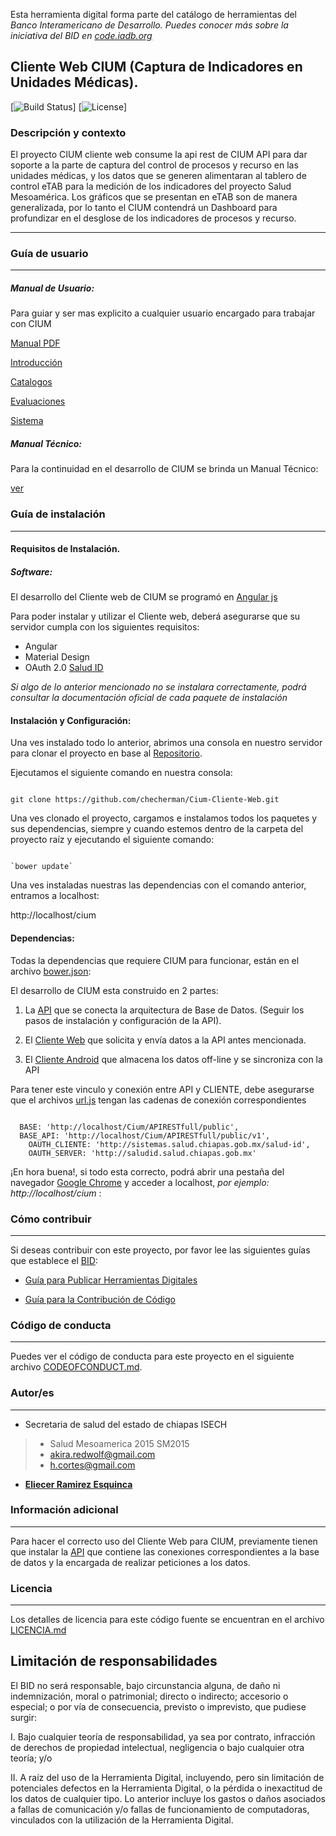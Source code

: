 Esta herramienta digital forma parte del catálogo de herramientas del **Banco Interamericano de Desarrollo*. Puedes conocer más sobre la iniciativa del BID en [code.iadb.org](code.iadb.org)*

  

## Cliente Web CIUM (Captura de Indicadores en Unidades Médicas).

  

[![Build Status](https://travis-ci.org/laravel/framework.svg)]
[![License](https://poser.pugx.org/laravel/framework/license.svg)]

### Descripción y contexto

  

El proyecto CIUM cliente web consume la api rest de CIUM API para dar soporte a la parte de captura del control de procesos y recurso en las unidades médicas, y los datos que se generen alimentaran al tablero de control eTAB para la medición de los indicadores del proyecto Salud Mesoamérica. Los gráficos que se presentan en eTAB son de manera generalizada, por lo tanto el CIUM contendrá un Dashboard para profundizar en el desglose de los indicadores de procesos y recurso.

---
### Guía de usuario
---
##### Manual de Usuario:
Para guiar y ser mas explicito a cualquier usuario encargado para trabajar con CIUM

[Manual PDF](assets/manual%20usuario/Output/print/book.pdf)

[Introducción](assets/manual%20usuario/Contents/introduccion.md)

[Catalogos](assets/manual%20usuario/Contents/catalogos.md)

[Evaluaciones](assets/manual%20usuario/Contents/evaluaciones.md)

[Sistema](assets/manual%20usuario/Contents/sistema.md)

  
##### Manual Técnico:

Para la continuidad en el desarrollo de CIUM se brinda un Manual Técnico:

[ver](docs)

### Guía de instalación

---

#### Requisitos de Instalación.

##### Software:

El desarrollo del Cliente web de CIUM se programó en [Angular js](https://angularjs.org/)

  

Para poder instalar y utilizar el Cliente web, deberá asegurarse que su servidor cumpla con los siguientes requisitos:

  
* Angular
* Material Design
* OAuth 2.0 [Salud ID]('http://id.saludchiapas.gob.mx')


*Si algo de lo anterior mencionado no se instalara correctamente, podrá consultar la documentación oficial de cada paquete de instalación*
  

#### Instalación y Configuración:

Una ves instalado todo lo anterior, abrimos una consola en nuestro servidor para clonar el proyecto en base al [Repositorio](https://github.com/checherman/Cium-Cliente-Web.git).

  

Ejecutamos el siguiente comando en nuestra consola:

```

git clone https://github.com/checherman/Cium-Cliente-Web.git

```


Una ves clonado el proyecto, cargamos e instalamos todos los paquetes y sus dependencias, siempre y cuando estemos dentro de la carpeta del proyecto raíz y ejecutando el siguiente comando:

```

`bower update` 

```
Una ves instaladas nuestras las dependencias con el comando anterior, entramos a localhost:

http://localhost/cium
 

#### Dependencias:

Todas la dependencias que requiere CIUM para funcionar, están en el archivo [bower.json](https://github.com/checherman/CLIENTE-CIUM/bower.json):

El desarrollo de CIUM esta construido en 2 partes:

1.  La [API](https://github.com/checherman/Cium-APIRESTfull) que se conecta la arquitectura de Base de Datos. (Seguir los pasos de instalación y configuración de la API).

2. El [Cliente Web](https://github.com/checherman/CLIENTE-CIUM) que solicita y envía datos a la API antes mencionada.

3. El [Cliente Android](https://github.com/joramdeveloper/CIUM_movil) que almacena los datos off-line y se sincroniza con la API

  

Para tener este vinculo y conexión entre API y CLIENTE, debe asegurarse que el archivos [url.js](https://github.com/checherman/CLIENTE-CIUM/tree/master/src/app/url.js) tengan las cadenas de conexión correspondientes

  

```

  BASE: 'http://localhost/Cium/APIRESTfull/public',
  BASE_API: 'http://localhost/Cium/APIRESTfull/public/v1',
	OAUTH_CLIENTE: 'http://sistemas.salud.chiapas.gob.mx/salud-id',
	OAUTH_SERVER: 'http://saludid.salud.chiapas.gob.mx'

```
¡En hora buena!, si todo esta correcto, podrá abrir una pestaña del navegador [Google Chrome](https://www.google.com.mx) y acceder a localhost, *por ejemplo: http://localhost/cium* :

 

### Cómo contribuir

  

---

Si deseas contribuir con este proyecto, por favor lee las siguientes guías que establece el [BID](https://www.iadb.org/es  "BID"):

*  [Guía para Publicar Herramientas Digitales](https://el-bid.github.io/guia-de-publicacion/  "Guía para Publicar")

*  [Guía para la Contribución de Código](https://github.com/EL-BID/Plantilla-de-repositorio/blob/master/CONTRIBUTING.md  "Guía de Contribución de Código")

  

### Código de conducta

---

Puedes ver el código de conducta para este proyecto en el siguiente archivo [CODEOFCONDUCT.md](https://github.com/EL-BID/Supervision-SISBEN-ML/blob/master/CODEOFCONDUCT.md).

  

### Autor/es
  

---
 - Secretaria de salud del estado de chiapas ISECH
> - Salud Mesoamerica 2015 SM2015
> - akira.redwolf@gmail.com 
> - h.cortes@gmail.com 
* **[Eliecer Ramirez Esquinca](https://github.com/checherman "Github")**


  

### Información adicional

---

Para hacer el correcto uso del Cliente Web para CIUM, previamente tienen que instalar la [API](https://github.com/checherman/Cium-APIRESTfull) que contiene las conexiones correspondientes a la base de datos y la encargada de realizar peticiones a los datos.

  

### Licencia
---

Los detalles de licencia para este código fuente se encuentran en el archivo [LICENCIA.md](https://github.com/checherman/CLIENTE-CIUM/blob/master/LICENSE.md)

  

## Limitación de responsabilidades

  

El BID no será responsable, bajo circunstancia alguna, de daño ni indemnización, moral o patrimonial; directo o indirecto; accesorio o especial; o por vía de consecuencia, previsto o imprevisto, que pudiese surgir:

I. Bajo cualquier teoría de responsabilidad, ya sea por contrato, infracción de derechos de propiedad intelectual, negligencia o bajo cualquier otra teoría; y/o

II. A raíz del uso de la Herramienta Digital, incluyendo, pero sin limitación de potenciales defectos en la Herramienta Digital, o la pérdida o inexactitud de los datos de cualquier tipo. Lo anterior incluye los gastos o daños asociados a fallas de comunicación y/o fallas de funcionamiento de computadoras, vinculados con la utilización de la Herramienta Digital.
